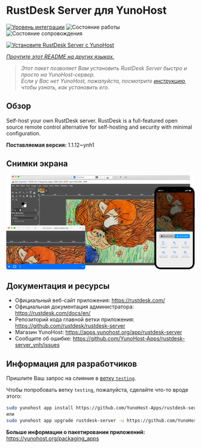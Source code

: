 <!--
Важно: этот README был автоматически сгенерирован <https://github.com/YunoHost/apps/tree/master/tools/readme_generator>
Он НЕ ДОЛЖЕН редактироваться вручную.
-->

# RustDesk Server для YunoHost

[![Уровень интеграции](https://dash.yunohost.org/integration/rustdesk-server.svg)](https://ci-apps.yunohost.org/ci/apps/rustdesk-server/) ![Состояние работы](https://ci-apps.yunohost.org/ci/badges/rustdesk-server.status.svg) ![Состояние сопровождения](https://ci-apps.yunohost.org/ci/badges/rustdesk-server.maintain.svg)

[![Установите RustDesk Server с YunoHost](https://install-app.yunohost.org/install-with-yunohost.svg)](https://install-app.yunohost.org/?app=rustdesk-server)

*[Прочтите этот README на других языках.](./ALL_README.md)*

> *Этот пакет позволяет Вам установить RustDesk Server быстро и просто на YunoHost-сервер.*  
> *Если у Вас нет YunoHost, пожалуйста, посмотрите [инструкцию](https://yunohost.org/install), чтобы узнать, как установить его.*

## Обзор

Self-host your own RustDesk server. RustDesk is a full-featured open source remote control alternative for self-hosting and security with minimal configuration.

**Поставляемая версия:** 1.1.12~ynh1

## Снимки экрана

![Снимок экрана RustDesk Server](./doc/screenshots/screenshot.png)

## Документация и ресурсы

- Официальный веб-сайт приложения: <https://rustdesk.com/>
- Официальная документация администратора: <https://rustdesk.com/docs/en/>
- Репозиторий кода главной ветки приложения: <https://github.com/rustdesk/rustdesk-server>
- Магазин YunoHost: <https://apps.yunohost.org/app/rustdesk-server>
- Сообщите об ошибке: <https://github.com/YunoHost-Apps/rustdesk-server_ynh/issues>

## Информация для разработчиков

Пришлите Ваш запрос на слияние в [ветку `testing`](https://github.com/YunoHost-Apps/rustdesk-server_ynh/tree/testing).

Чтобы попробовать ветку `testing`, пожалуйста, сделайте что-то вроде этого:

```bash
sudo yunohost app install https://github.com/YunoHost-Apps/rustdesk-server_ynh/tree/testing --debug
или
sudo yunohost app upgrade rustdesk-server -u https://github.com/YunoHost-Apps/rustdesk-server_ynh/tree/testing --debug
```

**Больше информации о пакетировании приложений:** <https://yunohost.org/packaging_apps>
